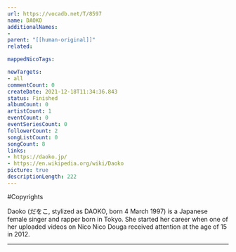 ```yaml
---
url: https://vocadb.net/T/8597
name: DAOKO
additionalNames: 
- 
parent: "[[human-original]]"
related:

mappedNicoTags:

newTargets:
- all
commentCount: 0
createDate: 2021-12-18T11:34:36.843
status: Finished
albumCount: 0
artistCount: 1
eventCount: 0
eventSeriesCount: 0
followerCount: 2
songListCount: 0
songCount: 8
links: 
- https://daoko.jp/
- https://en.wikipedia.org/wiki/Daoko
picture: true
descriptionLength: 222
---
```


#Copyrights

Daoko (だをこ, stylized as DAOKO, born 4 March 1997) is a Japanese female singer and rapper born in Tokyo. She started her career when one of her uploaded videos on Nico Nico Douga received attention at the age of 15 in 2012.

---

